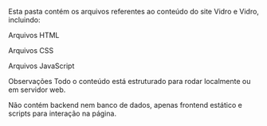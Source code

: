 Esta pasta contém os arquivos referentes ao conteúdo do site Vidro e Vidro, incluindo:

Arquivos HTML

Arquivos CSS

Arquivos JavaScript

Observações
Todo o conteúdo está estruturado para rodar localmente ou em servidor web.

Não contém backend nem banco de dados, apenas frontend estático e scripts para interação na página.
